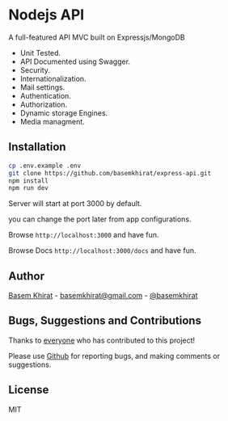# Nodejs API

A full-featured API MVC built on Expressjs/MongoDB

- Unit Tested.
- API Documented using Swagger.
- Security.
- Internationalization.
- Mail settings. 
- Authentication.
- Authorization.
- Dynamic storage Engines.
- Media managment.

## Installation

```bash
cp .env.example .env 
git clone https://github.com/basemkhirat/express-api.git
npm install
npm run dev
```
Server will start at port 3000 by default.

 you can change the port later from app configurations.

Browse `http://localhost:3000` and have fun.

Browse Docs `http://localhost:3000/docs` and have fun.

## Author
[Basem Khirat](http://basemkhirat.com) - [basemkhirat@gmail.com](mailto:basemkhirat@gmail.com) - [@basemkhirat](https://twitter.com/basemkhirat)  


## Bugs, Suggestions and Contributions

Thanks to [everyone](https://github.com/basemkhirat/express-mvc/graphs/contributors)
who has contributed to this project!

Please use [Github](https://github.com/basemkhirat/express-mvc) for reporting bugs, 
and making comments or suggestions.

## License

MIT




